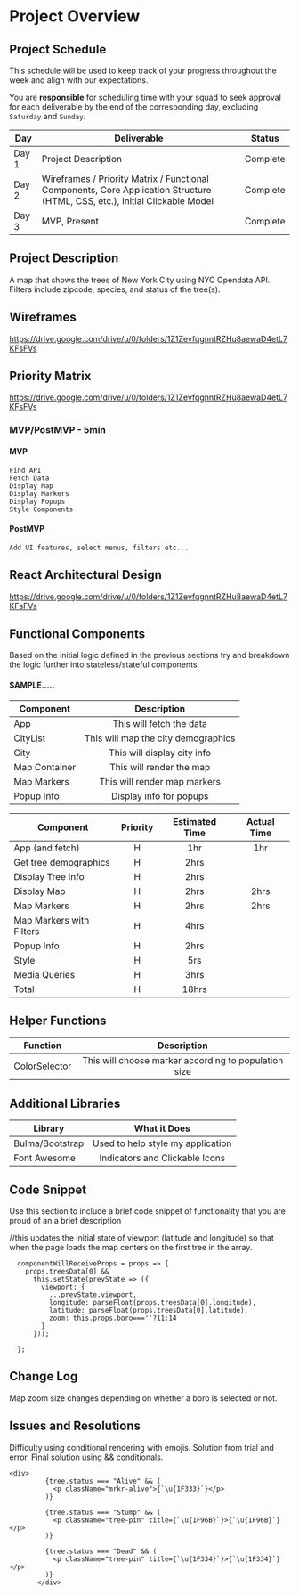 # Project Overview

## Project Schedule

This schedule will be used to keep track of your progress throughout the week and align with our expectations.  

You are **responsible** for scheduling time with your squad to seek approval for each deliverable by the end of the corresponding day, excluding `Saturday` and `Sunday`.

|  Day | Deliverable | Status
|---|---| ---|
|Day 1| Project Description | Complete
|Day 2| Wireframes / Priority Matrix / Functional Components, Core Application Structure (HTML, CSS, etc.), Initial Clickable Model| Complete
|Day 3| MVP, Present | Complete



## Project Description

A map that shows the trees of New York City using NYC Opendata API. Filters include zipcode, species, and status of the tree(s).

## Wireframes

https://drive.google.com/drive/u/0/folders/1Z1ZevfqgnntRZHu8aewaD4etL7KFsFVs

## Priority Matrix

https://drive.google.com/drive/u/0/folders/1Z1ZevfqgnntRZHu8aewaD4etL7KFsFVs 

### MVP/PostMVP - 5min


#### MVP 
	Find API
	Fetch Data
	Display Map
	Display Markers
	Display Popups
	Style Components


#### PostMVP 
	Add UI features, select menus, filters etc...

## React Architectural Design

https://drive.google.com/drive/u/0/folders/1Z1ZevfqgnntRZHu8aewaD4etL7KFsFVs



## Functional Components

Based on the initial logic defined in the previous sections try and breakdown the logic further into stateless/stateful components. 

#### SAMPLE.....
| Component | Description | 
| --- | :---: |  
| App | This will fetch the data | 
| CityList | This will map the city demographics | 
| City | This will display city info |
| Map Container | This will render the map |
| Map Markers | This will render map markers |
| Popup Info | Display info for popups |



| Component | Priority | Estimated Time | Actual Time |
| --- | :---: |  :---: | :---: |
| App (and fetch) | H | 1hr| 1hr |
| Get tree demographics | H | 2hrs|  |
| Display Tree Info | H | 2hrs|  |
| Display Map | H | 2hrs| 2hrs|
| Map Markers | H | 2hrs| 2hrs |
| Map Markers with Filters | H | 4hrs|  |
| Popup Info | H | 2hrs |  |
| Style | H | 5rs |  |
| Media Queries | H | 3hrs |  |
| Total | H | 18hrs |  |



## Helper Functions

| Function | Description | 
| --- | :---: |  
| ColorSelector | This will choose marker according to population size | 


## Additional Libraries

| Library | What it Does | 
| --- | :---: |  
| Bulma/Bootstrap | Used to help style my application | 
| Font Awesome | Indicators and Clickable Icons | 


## Code Snippet

Use this section to include a brief code snippet of functionality that you are proud of an a brief description  

//this updates the initial state of viewport (latitude and longitude) so that when the page loads the map centers on the first tree in the array.
```
  componentWillReceiveProps = props => {
    props.treesData[0] &&
      this.setState(prevState => ({
        viewport: {
          ...prevState.viewport,
          longitude: parseFloat(props.treesData[0].longitude),
          latitude: parseFloat(props.treesData[0].latitude),
          zoom: this.props.boro===''?11:14
        }
      }));
    
  };
```

## Change Log
 Map zoom size changes depending on whether a boro is selected or not.  



## Issues and Resolutions
 Difficulty using conditional rendering with emojis. Solution from trial and error. Final solution using && conditionals.

 ```
 <div>
          {tree.status === "Alive" && (
            <p className="mrkr-alive">{`\u{1F333}`}</p>
          )}

          {tree.status === "Stump" && (
            <p className="tree-pin" title={`\u{1F96B}`}>{`\u{1F96B}`}</p>
          )}

          {tree.status === "Dead" && (
            <p className="tree-pin" title={`\u{1F334}`}>{`\u{1F334}`}</p>
          )}
        </div>

 ```

